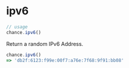 # ipv6

```js
// usage
chance.ipv6()
```

Return a random IPv6 Address.

```js
chance.ipv6()
=> 'db2f:6123:f99e:00f7:a76e:7f68:9f91:bb08'
```
